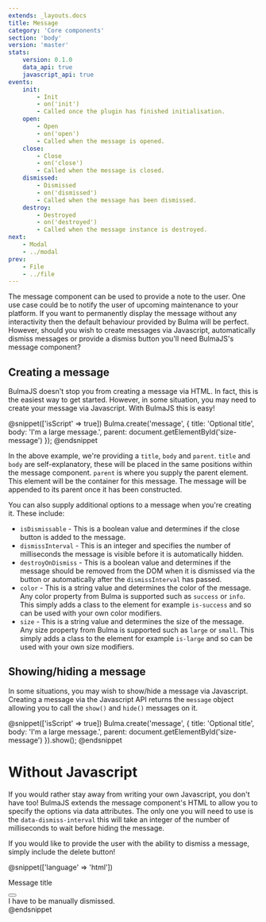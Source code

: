 ```yaml
---
extends: _layouts.docs
title: Message
category: 'Core components'
section: 'body'
version: 'master'
stats:
    version: 0.1.0
    data_api: true
    javascript_api: true
events:
    init:
        - Init
        - on('init')
        - Called once the plugin has finished initialisation.
    open:
        - Open
        - on('open')
        - Called when the message is opened.
    close:
        - Close
        - on('close')
        - Called when the message is closed.
    dismissed:
        - Dismissed
        - on('dismissed')
        - Called when the message has been dismissed.
    destroy:
        - Destroyed
        - on('destroyed')
        - Called when the message instance is destroyed.
next:
    - Modal
    - ../modal
prev:
    - File
    - ../file
---
```


The message component can be used to provide a note to the user. One use case could be to notify the user of upcoming maintenance to your platform. If you want to permanently display the message without any interactivity then the default behaviour provided by Bulma will be perfect. However, should you wish to create messages via Javascript, automatically dismiss messages or provide a dismiss button you'll need BulmaJS's message component?

## Creating a message
BulmaJS doesn't stop you from creating a message via HTML. In fact, this is the easiest way to get started. However, in some situation, you may need to create your message via Javascript. With BulmaJS this is easy!

@snippet(['isScript' => true])
Bulma.create('message', {
    title: 'Optional title',
    body: 'I\'m a large message.',
    parent: document.getElementById('size-message')
});
@endsnippet

In the above example, we're providing a `title`, `body` and `parent`. `title` and `body` are self-explanatory, these will be placed in the same positions within the message component. `parent` is where you supply the parent element. This element will be the container for this message. The message will be appended to its parent once it has been constructed.

You can also supply additional options to a message when you're creating it. These include:

- `isDismissable` - This is a boolean value and determines if the close button is added to the message.
- `dismissInterval` - This is an integer and specifies the number of milliseconds the message is visible before it is automatically hidden.
- `destroyOnDismiss` - This is a boolean value and determines if the message should be removed from the DOM when it is dismissed via the button or automatically after the `dismissInterval` has passed.
- `color` - This is a string value and determines the color of the message. Any color property from Bulma is supported such as `success` or `info`. This simply adds a class to the element for example `is-success` and so can be used with your own color modifiers.
- `size` - This is a string value and determines the size of the message. Any size property from Bulma is supported such as `large` or `small`. This simply adds a class to the element for example `is-large` and so can be used with your own size modifiers.

## Showing/hiding a message
In some situations, you may wish to show/hide a message via Javascript. Creating a message via the Javascript API returns the `message` object allowing you to call the `show()` and `hide()` messages on it.

@snippet(['isScript' => true])
Bulma.create('message', {
    title: 'Optional title',
    body: 'I\'m a large message.',
    parent: document.getElementById('size-message')
}).show();
@endsnippet

# Without Javascript
If you would rather stay away from writing your own Javascript, you don't have too! BulmaJS extends the message component's HTML to allow you to specify the options via data attributes. The only one you will need to use is the `data-dismiss-interval` this will take an integer of the number of milliseconds to wait before hiding the message.

If you would like to provide the user with the ability to dismiss a message, simply include the delete button!

@snippet(['language' => 'html'])
<div class="message is-success">
    <div class="message-header">
        <p>Message title</p>
        <button class="delete"></button>
    </div>
    <div class="message-body">
        I have to be manually dismissed.
    </div>
</div>
@endsnippet